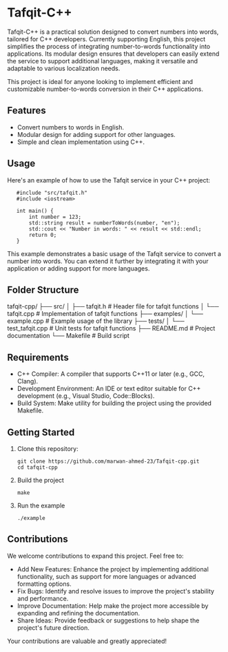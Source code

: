 # Tafqit-C++

Tafqit-C++ is a practical solution designed to convert numbers into words, tailored for C++ developers. Currently supporting English, this project simplifies the process of integrating number-to-words functionality into applications. Its modular design ensures that developers can easily extend the service to support additional languages, making it versatile and adaptable to various localization needs.

This project is ideal for anyone looking to implement efficient and customizable number-to-words conversion in their C++ applications.

## Features
- Convert numbers to words in English.
- Modular design for adding support for other languages.
- Simple and clean implementation using C++.

## Usage
Here's an example of how to use the Tafqit service in your C++ project:

   ```
      #include "src/tafqit.h"
      #include <iostream>
      
      int main() {
          int number = 123;
          std::string result = numberToWords(number, "en");
          std::cout << "Number in words: " << result << std::endl;
          return 0;
      }
   ```

This example demonstrates a basic usage of the Tafqit service to convert a number into words. You can extend it further by integrating it with your application or adding support for more languages.

## Folder Structure
tafqit-cpp/
├── src/
│   ├── tafqit.h         # Header file for tafqit functions
│   └── tafqit.cpp       # Implementation of tafqit functions
├── examples/
│   └── example.cpp      # Example usage of the library
├── tests/
│   └── test_tafqit.cpp  # Unit tests for tafqit functions
├── README.md            # Project documentation
└── Makefile             # Build script

## Requirements
- C++ Compiler: A compiler that supports C++11 or later (e.g., GCC, Clang).
- Development Environment: An IDE or text editor suitable for C++ development (e.g., Visual Studio, Code::Blocks).
- Build System: Make utility for building the project using the provided Makefile.

## Getting Started
1. Clone this repository:
   ```
   git clone https://github.com/marwan-ahmed-23/Tafqit-cpp.git
   cd tafqit-cpp
2. Build the project
   ```
   make
3. Run the example
   ```
   ./example
   ```   

## Contributions
We welcome contributions to expand this project. Feel free to:

- Add New Features: Enhance the project by implementing additional functionality, such as support for more languages or advanced formatting options.
- Fix Bugs: Identify and resolve issues to improve the project's stability and performance.
- Improve Documentation: Help make the project more accessible by expanding and refining the documentation.
- Share Ideas: Provide feedback or suggestions to help shape the project's future direction.

Your contributions are valuable and greatly appreciated!

